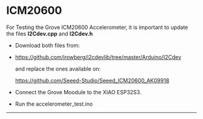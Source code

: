 # ICM20600

For Testing the Grove ICM20600 Accelerometer, it is important to update the files **I2Cdev.cpp** and **I2Cdev.h**
 - Download both files from: 
  - https://github.com/jrowberg/i2cdevlib/tree/master/Arduino/I2Cdev
    
    and replace the ones available on:
    
    https://github.com/Seeed-Studio/Seeed_ICM20600_AK09918
 
- Connect the Grove Moodule to the XIAO ESP32S3.

- Run the accelerometer_test.ino
---
